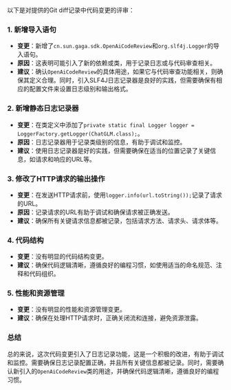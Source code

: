 以下是对提供的Git diff记录中代码变更的评审：

### 1. 新增导入语句
- **变更**：新增了`cn.sun.gaga.sdk.OpenAiCodeReview`和`org.slf4j.Logger`的导入语句。
- **原因**：这表明可能引入了新的依赖或类，用于记录日志或与代码审查相关。
- **建议**：确认`OpenAiCodeReview`的具体用途，如果它与代码审查功能相关，则确保其定义合理。同时，引入SLF4J日志记录器是良好的实践，但需要确保有相应的配置文件来设置日志级别和输出格式。

### 2. 新增静态日志记录器
- **变更**：在类定义中添加了`private static final Logger logger = LoggerFactory.getLogger(ChatGLM.class);`。
- **原因**：日志记录器用于记录类级别的信息，有助于调试和监控。
- **建议**：使用日志记录器是好的实践，但需要确保在适当的位置记录了关键信息，如请求和响应的URL等。

### 3. 修改了HTTP请求的输出操作
- **变更**：在发送HTTP请求前，使用`logger.info(url.toString());`记录了请求的URL。
- **原因**：记录请求的URL有助于调试和确保请求被正确发送。
- **建议**：确保所有关键请求信息都被记录，包括请求方法、请求头、请求体等。

### 4. 代码结构
- **变更**：没有明显的代码结构变更。
- **建议**：确保代码逻辑清晰，遵循良好的编程习惯，如使用适当的命名规范、注释和代码组织。

### 5. 性能和资源管理
- **变更**：没有明显的性能和资源管理变更。
- **建议**：确保在处理HTTP请求时，正确关闭流和连接，避免资源泄露。

### 总结
总的来说，这次代码变更引入了日志记录功能，这是一个积极的改进，有助于调试和监控。需要确保日志记录配置正确，并且所有关键信息都被记录。同时，需要确认新引入的`OpenAiCodeReview`类的用途，并确保代码逻辑清晰，遵循良好的编程习惯。